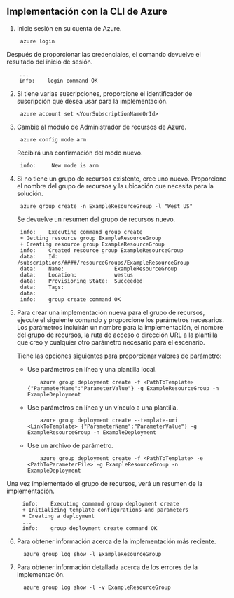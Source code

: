 ## Implementación con la CLI de Azure

1. Inicie sesión en su cuenta de Azure.

        azure login

  Después de proporcionar las credenciales, el comando devuelve el resultado del inicio de sesión.

        ...
        info:    login command OK

2. Si tiene varias suscripciones, proporcione el identificador de suscripción que desea usar para la implementación.

        azure account set <YourSubscriptionNameOrId>

3. Cambie al módulo de Administrador de recursos de Azure.

        azure config mode arm

   Recibirá una confirmación del modo nuevo.

        info:     New mode is arm

4. Si no tiene un grupo de recursos existente, cree uno nuevo. Proporcione el nombre del grupo de recursos y la ubicación que necesita para la solución.

        azure group create -n ExampleResourceGroup -l "West US"

   Se devuelve un resumen del grupo de recursos nuevo.

        info:    Executing command group create
        + Getting resource group ExampleResourceGroup
        + Creating resource group ExampleResourceGroup
        info:    Created resource group ExampleResourceGroup
        data:    Id:                  /subscriptions/####/resourceGroups/ExampleResourceGroup
        data:    Name:                ExampleResourceGroup
        data:    Location:            westus
        data:    Provisioning State:  Succeeded
        data:    Tags:
        data:
        info:    group create command OK

5. Para crear una implementación nueva para el grupo de recursos, ejecute el siguiente comando y proporcione los parámetros necesarios. Los parámetros incluirán un nombre para la implementación, el nombre del grupo de recursos, la ruta de acceso o dirección URL a la plantilla que creó y cualquier otro parámetro necesario para el escenario.

   Tiene las opciones siguientes para proporcionar valores de parámetro:

   - Use parámetros en línea y una plantilla local.

             azure group deployment create -f <PathToTemplate> {"ParameterName":"ParameterValue"} -g ExampleResourceGroup -n ExampleDeployment

   - Use parámetros en línea y un vínculo a una plantilla.

             azure group deployment create --template-uri <LinkToTemplate> {"ParameterName":"ParameterValue"} -g ExampleResourceGroup -n ExampleDeployment

   - Use un archivo de parámetro.

             azure group deployment create -f <PathToTemplate> -e <PathToParameterFile> -g ExampleResourceGroup -n ExampleDeployment

  Una vez implementado el grupo de recursos, verá un resumen de la implementación.

         info:    Executing command group deployment create
         + Initializing template configurations and parameters
         + Creating a deployment
         ...
         info:    group deployment create command OK


6. Para obtener información acerca de la implementación más reciente.

         azure group log show -l ExampleResourceGroup

7. Para obtener información detallada acerca de los errores de la implementación.

         azure group log show -l -v ExampleResourceGroup

<!---HONumber=Oct15_HO3-->
